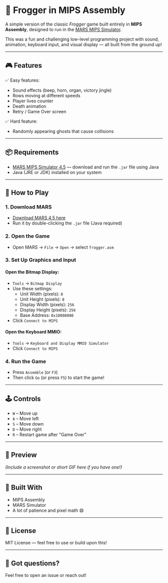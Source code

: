 # 🐸 Frogger in MIPS Assembly

A simple version of the classic *Frogger* game built entirely in **MIPS Assembly**, designed to run in the [MARS MIPS Simulator](https://github.com/dpetersanderson/MARS).  

This was a fun and challenging low-level programming project with sound, animation, keyboard input, and visual display — all built from the ground up!

---

## 🎮 Features

✅ Easy features:
- Sound effects (beep, horn, organ, victory jingle)  
- Rows moving at different speeds  
- Player lives counter  
- Death animation  
- Retry / Game Over screen  

✅ Hard feature:
- Randomly appearing ghosts that cause collisions  

---

## 📦 Requirements

- [MARS MIPS Simulator 4.5](https://dpetersanderson.github.io/) — download and run the `.jar` file using Java  
- Java (JRE or JDK) installed on your system

---

## 🚀 How to Play

### 1. Download MARS
- [Download MARS 4.5 here]([http://courses.missouristate.edu/kenvollmar/mars/MARS_4_5_Aug2014.jar](https://dpetersanderson.github.io/))
- Run it by double-clicking the `.jar` file (Java required)

### 2. Open the Game
- Open MARS → `File` → `Open` → select `frogger.asm`

### 3. Set Up Graphics and Input

#### Open the Bitmap Display:
- `Tools` → `Bitmap Display`
- Use these settings:
  - Unit Width (pixels): `8`
  - Unit Height (pixels): `8`
  - Display Width (pixels): `256`
  - Display Height (pixels): `256`
  - Base Address: `0x10008000`
- Click `Connect to MIPS`

#### Open the Keyboard MMIO:
- `Tools` → `Keyboard and Display MMIO Simulator`
- Click `Connect to MIPS`

### 4. Run the Game
- Press `Assemble` (or `F3`)
- Then click `Go` (or press `F5`) to start the game!

---

## 🕹️ Controls

- `W` – Move up  
- `A` – Move left  
- `S` – Move down  
- `D` – Move right  
- `R` – Restart game after "Game Over"

---

## 📸 Preview

*(Include a screenshot or short GIF here if you have one!)*

---

## 🧠 Built With
- MIPS Assembly
- MARS Simulator
- A lot of patience and pixel math 😄

---

## 📜 License

MIT License — feel free to use or build upon this!

---

## 💬 Got questions?

Feel free to open an issue or reach out!

